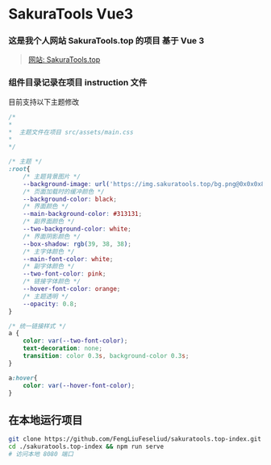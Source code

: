 # SakuraTools Vue3

### 这是我个人网站 SakuraTools.top 的项目 基于 Vue 3

> [网站: SakuraTools.top](https://sakuratools.top/)

### 组件目录记录在项目 instruction 文件

目前支持以下主题修改

```css
/*
*
*  主题文件在项目 src/assets/main.css
*
*/

/* 主题 */
:root{
    /* 主题背景图片 */
    --background-image: url('https://img.sakuratools.top/bg.png@0x0x0x80');
    /* 页面加载时的缓冲颜色 */
    --background-color: black;
    /* 界面颜色 */
    --main-background-color: #313131;
    /* 副界面颜色 */
    --two-background-color: white;
    /* 界面阴影颜色 */
    --box-shadow: rgb(39, 38, 38);
    /* 主字体颜色 */
    --main-font-color: white;
    /* 副字体颜色 */
    --two-font-color: pink;
    /* 链接字体颜色 */
    --hover-font-color: orange;
    /* 主题透明 */
    --opacity: 0.8;
}

/* 统一链接样式 */
a {
    color: var(--two-font-color);
    text-decoration: none;
    transition: color 0.3s, background-color 0.3s;
}

a:hover{
    color: var(--hover-font-color);
}

```

## 在本地运行项目

```bash
git clone https://github.com/FengLiuFeseliud/sakuratools.top-index.git
cd ./sakuratools.top-index && npm run serve 
# 访问本地 8080 端口
```





